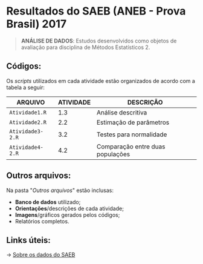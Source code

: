 # Resultados do SAEB (ANEB - Prova Brasil) 2017
> **ANÁLISE DE DADOS**: Estudos desenvolvidos como objetos de avaliação para disciplina de Métodos Estatísticos 2.

## **Códigos:**
Os *scripts* utilizados em cada atividade estão organizados de acordo com a tabela a seguir:

| ARQUIVO        | ATIVIDADE| DESCRIÇÃO |
|----------------|----------|-----------------------|
|`Atividade1.R`  |  1.3     |Análise descritiva     |
|`Atividade2.R`  |  2.2     |Estimação de parâmetros|
|`Atividade3-2.R`|  3.2     |Testes para normalidade|
|`Atividade4-2.R`|  4.2     |Comparação entre duas populações |

## **Outros arquivos:**

Na pasta "*Outros arquivos*" estão inclusas:
- **Banco de dados** utilizado;
- **Orientações**/descrições de cada atividade;
- **Imagens**/gráficos gerados pelos códigos;
- Relatórios completos.

## **Links úteis:**

-> [Sobre os dados do SAEB](https://www.gov.br/inep/pt-br/areas-de-atuacao/avaliacao-e-exames-educacionais/saeb) 
